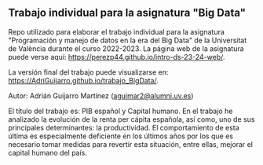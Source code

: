 
## Trabajo individual para la asignatura "Big Data"

<!-- El párrafo de abajo has de dejarlo tal cual. NO HAS DE CAMBIAR NADA!!-->

Repo utilizado para elaborar el trabajo individual para la asignatura "Programación y manejo de datos en la era del Big Data" de la Universitat de València durante el curso 2022-2023. La página web de la asignatura puede verse aquí: <https://perezp44.github.io/intro-ds-23-24-web/>.



<!-- En la linea de abajo HAS de SUSTITUIR "perezp44" por tu usuario de Github-->
La versión final del trabajo puede visualizarse en: <https://AdriGuijarro.github.io/trabajo_BigData/>. 


<!-- Abajo podéis escribir lo que queráis, igual un resumen del trabajo, o ..., o ... pero al menos, tenéis que poner el título del trabajo y el nombre de los componentes del equipo-->

Autor: Adrián Guijarro Martínez (aguimar2@alumni.uv.es)

El título del trabajo es: PIB español y Capital humano. En el trabajo he analizado la evolución de la renta per cápita española, así como, uno de sus principales determinantes: la productividad. El comportamiento de esta última es especialmente deficiente en los últimos años por los que es necesario tomar medidas para revertir esta situación, entre ellas, mejorar el capital humano del país.


